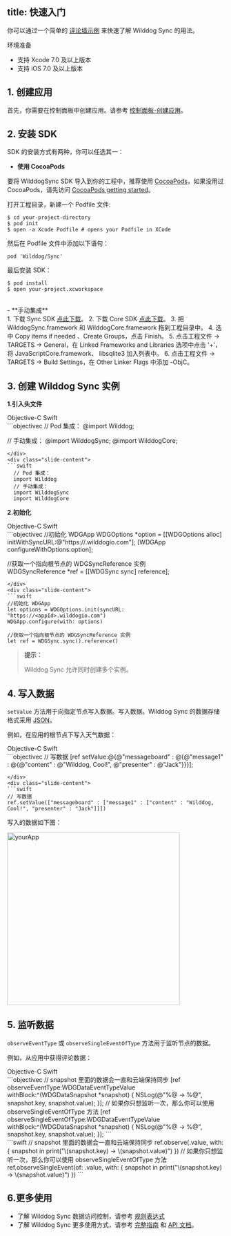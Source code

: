 
title: 快速入门
---

你可以通过一个简单的 [评论墙示例](https://github.com/WildDogTeam/sync-quickstart-ios) 来快速了解 Wilddog Sync 的用法。

<div class="env">
    <p class="env-title">环境准备</p>
    <ul>
        <li>支持 Xcode 7.0 及以上版本</li>
        <li>支持 iOS 7.0 及以上版本</li>
    </ul>
</div>

## 1. 创建应用

首先，你需要在控制面板中创建应用。请参考 [控制面板-创建应用](/console/creat.html)。

## 2. 安装 SDK

SDK 的安装方式有两种，你可以任选其一：

- **使用 CocoaPods** 

要将 WilddogSync SDK 导入到你的工程中，推荐使用 [CocoaPods](https://cocoapods.org/)，如果没用过 CocoaPods，请先访问  [CocoaPods getting started](https://guides.cocoapods.org/using/getting-started.html)。 

打开工程目录，新建一个 Podfile 文件:

	$ cd your-project-directory
	$ pod init
	$ open -a Xcode Podfile # opens your Podfile in XCode

然后在 Podfile 文件中添加以下语句：

	pod 'Wilddog/Sync'

最后安装 SDK：

	$ pod install
	$ open your-project.xcworkspace

</br>
- **手动集成** 
  </br>
1. 下载 Sync SDK <a href="#" class="ios-download-sync">点此下载</a>。 
2. 下载 Core SDK <a href="#" class="ios-download-core">点此下载</a>。        
3. 把 WilddogSync.framework 和 WilddogCore.framework 拖到工程目录中。  
4. 选中 Copy items if needed 、Create Groups，点击 Finish。  
5. 点击工程文件 -> TARGETS -> General，在 Linked Frameworks and Libraries 选项中点击 '+'，将 JavaScriptCore.framework、 libsqlite3 加入列表中。
6. 点击工程文件 -> TARGETS -> Build Settings，在 Other Linker Flags 中添加 -ObjC。

## 3. 创建 Wilddog Sync 实例

**1.引入头文件**

<div class="slide">
<div class='slide-title'>
  <span class="slide-tab tab-current">Objective-C</span>
  <span class="slide-tab">Swift</span>
</div>
<div class="slide-content slide-content-show">
```objectivec
  // Pod 集成：
  @import Wilddog;
  
  // 手动集成：
  @import WilddogSync;
  @import WilddogCore;
```
</div>
<div class="slide-content">
```swift
  // Pod 集成：
  import Wilddog
  // 手动集成：
  import WilddogSync
  import WilddogCore
```
</div>
</div>



**2.初始化**

<div class="slide">
<div class='slide-title'>
  <span class="slide-tab tab-current">Objective-C</span>
  <span class="slide-tab">Swift</span>
</div>
<div class="slide-content slide-content-show">
```objectivec
//初始化 WDGApp
WDGOptions *option = [[WDGOptions alloc] initWithSyncURL:@"https://<appId>.wilddogio.com"];
[WDGApp configureWithOptions:option];

//获取一个指向根节点的 WDGSyncReference 实例    
WDGSyncReference *ref = [[WDGSync sync] reference];
```
</div>
<div class="slide-content">
```swift
//初始化 WDGApp
let options = WDGOptions.init(syncURL: "https://<appId>.wilddogio.com")
WDGApp.configure(with: options)

//获取一个指向根节点的 WDGSyncReference 实例
let ref = WDGSync.sync().reference()
```
</div>
</div>



<blockquote class="notice">
  <p><strong>提示：</strong></p>

 Wilddog Sync 允许同时创建多个实例。

</blockquote>

## 4. 写入数据

`setValue` 方法用于向指定节点写入数据。写入数据。Wilddog Sync 的数据存储格式采用 [JSON](http://json.org/json-zh.html)。

例如，在应用的根节点下写入天气数据：

<div class="slide">
<div class='slide-title'>
  <span class="slide-tab tab-current">Objective-C</span>
  <span class="slide-tab">Swift</span>
</div>
<div class="slide-content slide-content-show">
```objectivec
// 写数据
[ref setValue:@{@"messageboard" : @{@"message1" : @{@"content" : @"Wilddog, Cool!", @"presenter" : @"Jack"}}}];


```
</div>
<div class="slide-content">
```swift
// 写数据
ref.setValue(["messageboard" : ["message1" : ["content" : "Wilddog, Cool!", "presenter" : "Jack"]]])

```
</div>
</div>

写入的数据如下图：

 <img src="/images/saveapp.png" alt="yourApp" width="400">

## 5. 监听数据

`observeEventType` 或 `observeSingleEventOfType` 方法用于监听节点的数据。

例如，从应用中获得评论数据：

<div class="slide">
<div class='slide-title'>
  <span class="slide-tab tab-current">Objective-C</span>
  <span class="slide-tab">Swift</span>
</div>
<div class="slide-content slide-content-show">
```objectivec
// snapshot 里面的数据会一直和云端保持同步
[ref observeEventType:WDGDataEventTypeValue withBlock:^(WDGDataSnapshot *snapshot) {
    NSLog(@"%@ -> %@", snapshot.key, snapshot.value);
}];
// 如果你只想监听一次，那么你可以使用 observeSingleEventOfType 方法
[ref observeSingleEventOfType:WDGDataEventTypeValue withBlock:^(WDGDataSnapshot *snapshot) {
    NSLog(@"%@ -> %@", snapshot.key, snapshot.value);    
}];
```
</div>
<div class="slide-content">
```swift
// snapshot 里面的数据会一直和云端保持同步
ref.observe(.value, with: {
    snapshot in
    print("\(snapshot.key) -> \(snapshot.value)")
})
// 如果你只想监听一次，那么你可以使用 observeSingleEventOfType 方法
ref.observeSingleEvent(of: .value, with: {
    snapshot in
    print("\(snapshot.key) -> \(snapshot.value)")
})
```
</div>
</div>


## 6.更多使用
- 了解 Wilddog Sync 数据访问控制，请参考 [规则表达式](/quickstart/sync/rule.html)
- 了解 Wilddog Sync 更多使用方式，请参考 [完整指南](/sync/iOS/guide/save-data.html) 和 [API 文档](/sync/iOS/api/App.html)。


